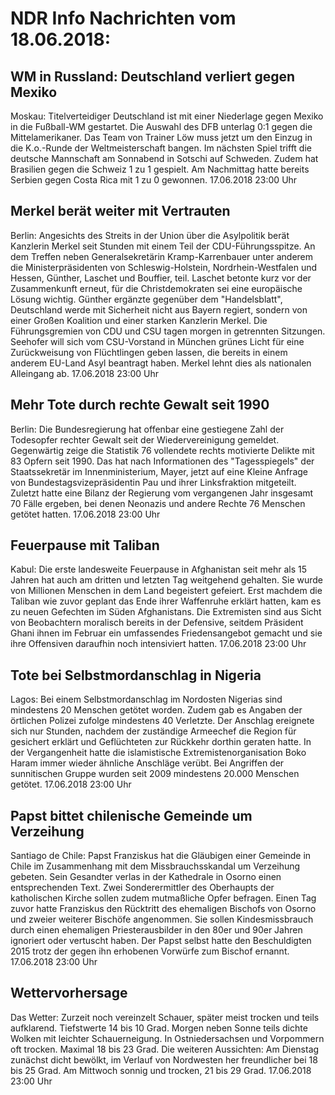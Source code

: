 # NDR Info Nachrichten vom 18.06.2018:


## WM in Russland: Deutschland verliert gegen Mexiko
Moskau: Titelverteidiger Deutschland ist mit einer Niederlage gegen Mexiko in die Fußball-WM gestartet. Die Auswahl des DFB unterlag 0:1 gegen die Mittelamerikaner. Das Team von Trainer Löw muss jetzt um den Einzug in die K.o.-Runde der Weltmeisterschaft bangen. Im nächsten Spiel trifft die deutsche Mannschaft am Sonnabend in Sotschi auf Schweden. Zudem hat Brasilien gegen die Schweiz 1 zu 1 gespielt. Am Nachmittag hatte bereits Serbien gegen Costa Rica mit 1 zu 0 gewonnen. 17.06.2018 23:00 Uhr 

## Merkel berät weiter mit Vertrauten
Berlin: Angesichts des Streits in der Union über die Asylpolitik berät Kanzlerin Merkel seit Stunden mit einem Teil der CDU-Führungsspitze. An dem Treffen neben Generalsekretärin Kramp-Karrenbauer unter anderem die Ministerpräsidenten von Schleswig-Holstein, Nordrhein-Westfalen und Hessen, Günther, Laschet und Bouffier, teil. Laschet betonte kurz vor der Zusammenkunft erneut, für die Christdemokraten sei eine europäische Lösung wichtig. Günther ergänzte gegenüber dem "Handelsblatt", Deutschland werde mit Sicherheit nicht aus Bayern regiert, sondern von einer Großen Koalition und einer starken Kanzlerin Merkel. Die Führungsgremien von CDU und CSU tagen morgen in getrennten Sitzungen. Seehofer will sich vom CSU-Vorstand in München grünes Licht für eine Zurückweisung von Flüchtlingen geben lassen, die bereits in einem anderem EU-Land Asyl beantragt haben. Merkel lehnt dies als nationalen Alleingang ab. 17.06.2018 23:00 Uhr 

## Mehr Tote durch rechte Gewalt seit 1990
Berlin: Die Bundesregierung hat offenbar eine gestiegene Zahl der Todesopfer rechter Gewalt seit der Wiedervereinigung gemeldet. Gegenwärtig zeige die Statistik 76 vollendete rechts motivierte Delikte mit 83 Opfern seit 1990. Das hat nach Informationen des "Tagesspiegels" der Staatssekretär im Innenministerium, Mayer, jetzt auf eine Kleine Anfrage von Bundestagsvizepräsidentin Pau und ihrer Linksfraktion mitgeteilt. Zuletzt hatte eine Bilanz der Regierung vom vergangenen Jahr insgesamt 70 Fälle ergeben, bei denen Neonazis und andere Rechte 76 Menschen getötet hatten. 17.06.2018 23:00 Uhr 

## Feuerpause mit Taliban
Kabul: Die erste landesweite Feuerpause in Afghanistan seit mehr als 15 Jahren hat auch am dritten und letzten Tag weitgehend gehalten. Sie wurde von Millionen Menschen in dem Land begeistert gefeiert. Erst machdem die Taliban wie zuvor geplant das Ende ihrer Waffenruhe erklärt hatten, kam es zu neuen Gefechten im Süden Afghanistans. Die Extremisten sind aus Sicht von Beobachtern moralisch bereits in der Defensive, seitdem Präsident Ghani ihnen im Februar ein umfassendes Friedensangebot gemacht und sie ihre Offensiven daraufhin noch intensiviert hatten. 17.06.2018 23:00 Uhr 

## Tote bei Selbstmordanschlag in Nigeria
Lagos: Bei einem Selbstmordanschlag im Nordosten Nigerias sind mindestens 20 Menschen getötet worden. Zudem gab es Angaben der örtlichen Polizei zufolge mindestens 40 Verletzte. Der Anschlag ereignete sich nur Stunden, nachdem der zuständige Armeechef die Region für gesichert erklärt und Geflüchteten zur Rückkehr dorthin geraten hatte. In der Vergangenheit hatte die islamistische Extremistenorganisation Boko Haram immer wieder ähnliche Anschläge verübt. Bei Angriffen der sunnitischen Gruppe wurden seit 2009 mindestens 20.000 Menschen getötet. 17.06.2018 23:00 Uhr 

## Papst bittet chilenische Gemeinde um Verzeihung
Santiago de Chile: Papst Franziskus hat die Gläubigen einer Gemeinde in Chile im Zusammenhang mit dem Missbrauchsskandal um Verzeihung gebeten. Sein Gesandter verlas in der Kathedrale in Osorno einen entsprechenden Text. Zwei Sonderermittler des Oberhaupts der katholischen Kirche sollen zudem mutmaßliche Opfer befragen. Einen Tag zuvor hatte Franziskus den Rücktritt des ehemaligen Bischofs von Osorno und zweier weiterer Bischöfe angenommen. Sie sollen Kindesmissbrauch durch einen ehemaligen Priesterausbilder in den 80er und 90er Jahren ignoriert oder vertuscht haben. Der Papst selbst hatte den Beschuldigten 2015 trotz der gegen ihn erhobenen Vorwürfe zum Bischof ernannt. 17.06.2018 23:00 Uhr 

## Wettervorhersage
Das Wetter:
Zurzeit noch vereinzelt Schauer, später meist trocken und teils aufklarend. Tiefstwerte 14 bis 10 Grad. Morgen neben Sonne teils dichte Wolken mit leichter Schauerneigung. In Ostniedersachsen und Vorpommern oft trocken. Maximal 18 bis 23 Grad. Die weiteren Aussichten: Am Dienstag zunächst dicht bewölkt, im Verlauf von Nordwesten her freundlicher bei 18 bis 25 Grad. Am Mittwoch sonnig und trocken, 21 bis 29 Grad. 17.06.2018 23:00 Uhr 
